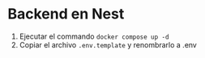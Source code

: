 # Backend en Nest

1. Ejecutar el commando ```docker compose up -d```
2. Copiar el archivo ```.env.template``` y renombrarlo a .env